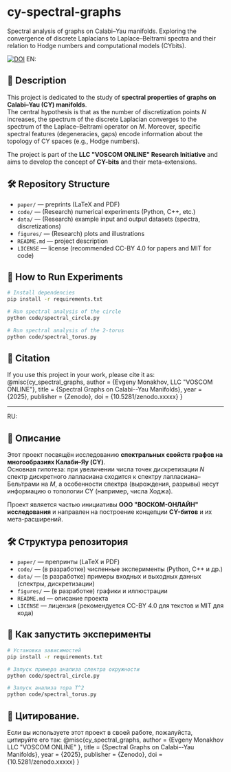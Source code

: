 # cy-spectral-graphs
Spectral analysis of graphs on Calabi–Yau manifolds. Exploring the convergence of discrete Laplacians to Laplace–Beltrami spectra and their relation to Hodge numbers and computational models (CYbits).

[![DOI](https://zenodo.org/badge/DOI/10.5281/zenodo.xxxxx.svg)](https://doi.org/10.5281/zenodo.xxxxx)
EN:
## 📖 Description
This project is dedicated to the study of **spectral properties of graphs on Calabi–Yau (CY) manifolds**.  
The central hypothesis is that as the number of discretization points $N$ increases, the spectrum of the discrete Laplacian converges to the spectrum of the Laplace–Beltrami operator on $M$. Moreover, specific spectral features (degeneracies, gaps) encode information about the topology of CY spaces (e.g., Hodge numbers).  

The project is part of the **LLC "VOSCOM ONLINE" Research Initiative** and aims to develop the concept of **CY-bits** and their meta-extensions.

## 🛠 Repository Structure
- `paper/` — preprints (LaTeX and PDF)  
- `code/` — (Research) numerical experiments (Python, C++, etc.)  
- `data/` — (Research) example input and output datasets (spectra, discretizations)  
- `figures/` — (Research) plots and illustrations  
- `README.md` — project description  
- `LICENSE` — license (recommended CC-BY 4.0 for papers and MIT for code)

## 🚀 How to Run Experiments
```bash
# Install dependencies
pip install -r requirements.txt

# Run spectral analysis of the circle
python code/spectral_circle.py

# Run spectral analysis of the 2-torus
python code/spectral_torus.py
```


## 📄 Citation
If you use this project in your work, please cite it as:
  @misc{cy_spectral_graphs,
  author       = {Evgeny Monakhov, LLC "VOSCOM ONLINE"},
  title        = {Spectral Graphs on Calabi--Yau Manifolds},
  year         = {2025},
  publisher    = {Zenodo},
  doi          = {10.5281/zenodo.xxxxx}
}

----------------------------------------------------
RU:

## 📖 Описание
Этот проект посвящён исследованию **спектральных свойств графов на многообразиях Калаби–Яу (CY)**.  
Основная гипотеза: при увеличении числа точек дискретизации $N$ спектр дискретного лапласиана сходится к спектру лапласиана–Бельтрами на $M$, а особенности спектра (вырождения, разрывы) несут информацию о топологии CY (например, числа Ходжа).  

Проект является частью инициативы **ООО "ВОСКОМ-ОНЛАЙН" исследования** и направлен на построение концепции **CY-битов** и их мета-расширений.

## 🛠 Структура репозитория
- `paper/` — препринты (LaTeX и PDF)  
- `code/` — (в разработке) численные эксперименты (Python, C++ и др.)  
- `data/` — (в разработке) примеры входных и выходных данных (спектры, дискретизации)  
- `figures/` — (в разработке) графики и иллюстрации  
- `README.md` — описание проекта  
- `LICENSE` — лицензия (рекомендуется CC-BY 4.0 для текстов и MIT для кода)  

## 🚀 Как запустить эксперименты
```bash
# Установка зависимостей
pip install -r requirements.txt

# Запуск примера анализа спектра окружности
python code/spectral_circle.py

# Запуск анализа тора T^2
python code/spectral_torus.py
```

## 📄 Цитирование.
Если вы используете этот проект в своей работе, пожалуйста, цитируйте его так:
@misc{cy_spectral_graphs,
  author       = {Evgeny Monakhov LLC "VOSCOM ONLINE" },
  title        = {Spectral Graphs on Calabi--Yau Manifolds},
  year         = {2025},
  publisher    = {Zenodo},
  doi          = {10.5281/zenodo.xxxxx}
}
